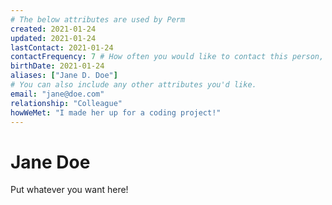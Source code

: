 ```yaml
---
# The below attributes are used by Perm
created: 2021-01-24
updated: 2021-01-24
lastContact: 2021-01-24
contactFrequency: 7 # How often you would like to contact this person, in days.
birthDate: 2021-01-24
aliases: ["Jane D. Doe"]
# You can also include any other attributes you'd like.
email: "jane@doe.com"
relationship: "Colleague"
howWeMet: "I made her up for a coding project!"
---
```

# Jane Doe

Put whatever you want here!
